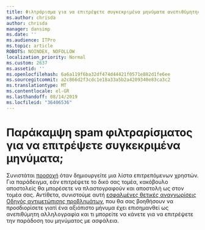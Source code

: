 ```yaml
---
title: Φιλτράρισμα για να επιτρέψετε συγκεκριμένα μηνύματα ανεπιθύμητης αλληλογραφίας σε παράκαμψη 2637;
ms.author: chrisda
author: chrisda
manager: dansimp
ms.date: ''
ms.audience: ITPro
ms.topic: article
ROBOTS: NOINDEX, NOFOLLOW
localization_priority: Normal
ms.custom: 2637
ms.assetid: ''
ms.openlocfilehash: 6a6a119f6ba32df474d44421f0571e882d1fe6ee
ms.sourcegitcommit: a2c866d2f3cdc1e18a33a5b2a4209340e83ca3c2
ms.translationtype: MT
ms.contentlocale: el-GR
ms.lasthandoff: 08/14/2019
ms.locfileid: "36406536"
---
```

# <a name="bypass-spam-filtering-to-allow-specific-messages"></a>Παράκαμψη spam φιλτραρίσματος για να επιτρέψετε συγκεκριμένα μηνύματα;

Συνιστάται [προσοχή](https://docs.microsoft.com/exchange/troubleshoot/antispam/cautions-against-bypassing-spam-filters) όταν δημιουργείτε μια λίστα επιτρεπόμενων χρηστών. Για παράδειγμα, εάν επιτρέψετε το δικό σας τομέα, κακόβουλο αποστολείς θα μπορέσετε να πλαστογραφούν και αποστολή ως στον τομέα σας.  Αντίθετα, συνιστούμε αυτή [εσφαλμένες θετικές αναγνωρίσεις Οδηγός αντιμετώπισης προβλημάτων](https://docs.microsoft.com/office365/securitycompliance/prevent-email-from-being-marked-as-spam), που θα σας βοηθήσουν να προσδιορίσετε γιατί ένα αξιόπιστο μήνυμα έχει επισημανθεί ως ανεπιθύμητη αλληλογραφία και τι μπορείτε να κάνετε για να επιτρέψετε την παράδοση του μηνύματος με ασφάλεια.
